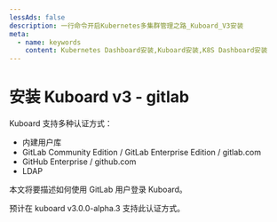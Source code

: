 ```yaml
---
lessAds: false
description: 一行命令开启Kubernetes多集群管理之路_Kuboard_V3安装
meta:
  - name: keywords
    content: Kubernetes Dashboard安装,Kuboard安装,K8S Dashboard安装
---
```


# 安装 Kuboard v3 - gitlab

<AdSenseTitle/>

Kuboard 支持多种认证方式：

* 内建用户库
* GitLab Community Edition / GitLab Enterprise Edition / gitlab.com
* GitHub Enterprise / github.com
* LDAP

本文将要描述如何使用 GitLab 用户登录 Kuboard。

预计在 kuboard v3.0.0-alpha.3 支持此认证方式。
